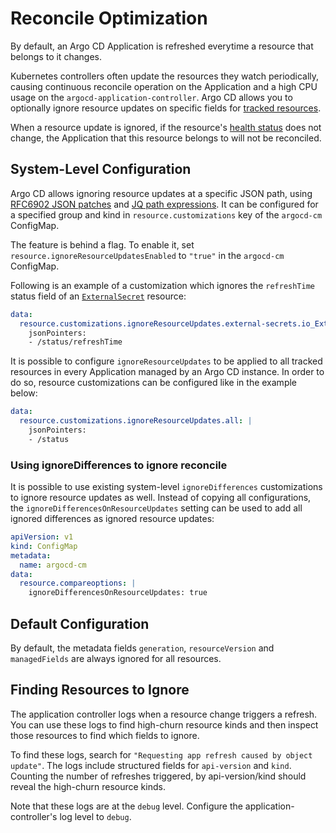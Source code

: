 # Reconcile Optimization

By default, an Argo CD Application is refreshed everytime a resource that belongs to it changes.

Kubernetes controllers often update the resources they watch periodically, causing continuous reconcile operation on the Application
and a high CPU usage on the `argocd-application-controller`. Argo CD allows you to optionally ignore resource updates on specific fields
for [tracked resources](../user-guide/resource_tracking.md).

When a resource update is ignored, if the resource's [health status](./health.md) does not change, the Application that this resource belongs to will not be reconciled.

## System-Level Configuration

Argo CD allows ignoring resource updates at a specific JSON path, using [RFC6902 JSON patches](https://tools.ietf.org/html/rfc6902) and [JQ path expressions](https://stedolan.github.io/jq/manual/#path(path_expression)). It can be configured for a specified group and kind
in `resource.customizations` key of the `argocd-cm` ConfigMap.

The feature is behind a flag. To enable it, set `resource.ignoreResourceUpdatesEnabled` to `"true"` in the `argocd-cm` ConfigMap.

Following is an example of a customization which ignores the `refreshTime` status field of an [`ExternalSecret`](https://external-secrets.io/main/api/externalsecret/) resource:

```yaml
data:
  resource.customizations.ignoreResourceUpdates.external-secrets.io_ExternalSecret: |
    jsonPointers:
    - /status/refreshTime
```

It is possible to configure `ignoreResourceUpdates` to be applied to all tracked resources in every Application managed by an Argo CD instance. In order to do so, resource customizations can be configured like in the example below:

```yaml
data:
  resource.customizations.ignoreResourceUpdates.all: |
    jsonPointers:
    - /status
```

### Using ignoreDifferences to ignore reconcile

It is possible to use existing system-level `ignoreDifferences` customizations to ignore resource updates as well. Instead of copying all configurations,
the `ignoreDifferencesOnResourceUpdates` setting can be used to add all ignored differences as ignored resource updates:

```yaml
apiVersion: v1
kind: ConfigMap
metadata:
  name: argocd-cm
data:
  resource.compareoptions: |
    ignoreDifferencesOnResourceUpdates: true
```

## Default Configuration

By default, the metadata fields `generation`, `resourceVersion` and `managedFields` are always ignored for all resources.

## Finding Resources to Ignore

The application controller logs when a resource change triggers a refresh. You can use these logs to find
high-churn resource kinds and then inspect those resources to find which fields to ignore.

To find these logs, search for `"Requesting app refresh caused by object update"`. The logs include structured
fields for `api-version` and `kind`.  Counting the number of refreshes triggered, by api-version/kind should
reveal the high-churn resource kinds.

Note that these logs are at the `debug` level. Configure the application-controller's log level to `debug`.
